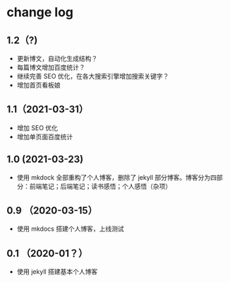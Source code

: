 # change log

## 1.2（?)

- 更新博文，自动化生成结构？
- 每篇博文增加百度统计？
- 继续完善 SEO 优化，在各大搜索引擎增加搜索关键字？
- 增加首页看板娘

## 1.1（2021-03-31）

- 增加 SEO 优化
- 增加单页面百度统计

## 1.0 (2021-03-23)

- 使用 mkdock 全部重构了个人博客，删除了 jekyll 部分博客。博客分为四部分：前端笔记；后端笔记；读书感悟；个人感悟（杂项）

## 0.9 （2020-03-15）

- 使用 mkdocs 搭建个人博客，上线测试

## 0.1 （2020-01？）

- 使用 jekyll 搭建基本个人博客
